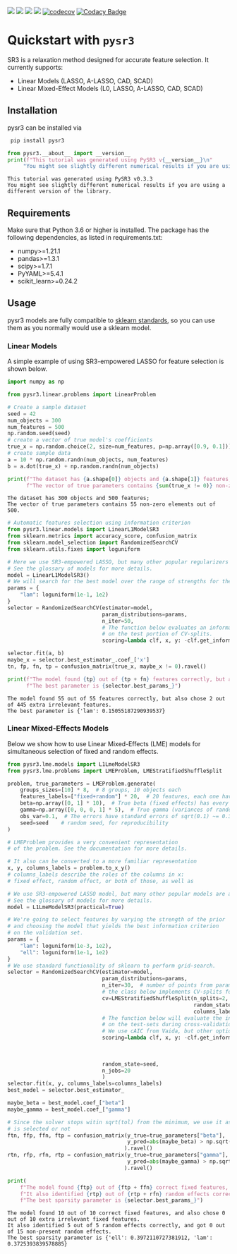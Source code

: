 ![](https://img.shields.io/pypi/l/PySR3)
![](https://img.shields.io/pypi/v/PySR3)
![](https://img.shields.io/github/actions/workflow/status/aksholokhov/pysr3/testing_and_coverage.yml?branch=master)
[![](https://img.shields.io/badge/docs-here-green)](https://aksholokhov.github.io/pysr3/)
[![codecov](https://codecov.io/gh/aksholokhov/pysr3/branch/master/graph/badge.svg?token=WAA8uIQwjK)](https://codecov.io/gh/aksholokhov/pysr3)
[![Codacy Badge](https://app.codacy.com/project/badge/Grade/749695b3c6fd43bb9fdb499ec0ace67b)](https://www.codacy.com/gh/aksholokhov/pysr3/dashboard?utm_source=github.com&amp;utm_medium=referral&amp;utm_content=aksholokhov/pysr3&amp;utm_campaign=Badge_Grade)

# Quickstart with `pysr3`

SR3 is a relaxation method designed for accurate feature selection.
It currently supports:

* Linear Models (LASSO, A-LASSO, CAD, SCAD)
* Linear Mixed-Effect Models (L0, LASSO, A-LASSO, CAD, SCAD)

## Installation

pysr3 can be installed via
```bash
 pip install pysr3
```


```python
from pysr3.__about__ import __version__
print(f"This tutorial was generated using PySR3 v{__version__}\n"
     "You might see slightly different numerical results if you are using a different version of the library.")
```

    This tutorial was generated using PySR3 v0.3.3
    You might see slightly different numerical results if you are using a different version of the library.


## Requirements
Make sure that Python 3.6 or higher is installed. The package has the following
dependencies, as listed in requirements.txt:

* numpy>=1.21.1
* pandas>=1.3.1
* scipy>=1.7.1
* PyYAML>=5.4.1
* scikit_learn>=0.24.2

## Usage
pysr3 models are fully compatible to [sklearn standards](https://scikit-learn.org/stable/developers/develop.html),
so you can use them as you normally would use a sklearn model.

### Linear Models
A simple example of using SR3-empowered LASSO for feature selection is shown below.


```python
import numpy as np

from pysr3.linear.problems import LinearProblem

# Create a sample dataset
seed = 42
num_objects = 300
num_features = 500
np.random.seed(seed)
# create a vector of true model's coefficients
true_x = np.random.choice(2, size=num_features, p=np.array([0.9, 0.1]))
# create sample data
a = 10 * np.random.randn(num_objects, num_features)
b = a.dot(true_x) + np.random.randn(num_objects)

print(f"The dataset has {a.shape[0]} objects and {a.shape[1]} features; \n"
      f"The vector of true parameters contains {sum(true_x != 0)} non-zero elements out of {num_features}.")
```

    The dataset has 300 objects and 500 features; 
    The vector of true parameters contains 55 non-zero elements out of 500.



```python
# Automatic features selection using information criterion
from pysr3.linear.models import LinearL1ModelSR3
from sklearn.metrics import accuracy_score, confusion_matrix
from sklearn.model_selection import RandomizedSearchCV
from sklearn.utils.fixes import loguniform

# Here we use SR3-empowered LASSO, but many other popular regularizers are also available
# See the glossary of models for more details.
model = LinearL1ModelSR3()
# We will search for the best model over the range of strengths for the regularizer
params = {
    "lam": loguniform(1e-1, 1e2)
}
selector = RandomizedSearchCV(estimator=model,
                              param_distributions=params,
                              n_iter=50,
                              # The function below evaluates an information criterion
                              # on the test portion of CV-splits.
                              scoring=lambda clf, x, y: -clf.get_information_criterion(x, y, ic='bic'))

selector.fit(a, b)
maybe_x = selector.best_estimator_.coef_['x']
tn, fp, fn, tp = confusion_matrix(true_x, maybe_x != 0).ravel()

print(f"The model found {tp} out of {tp + fn} features correctly, but also chose {fp} out of {tn+fp} extra irrelevant features. \n"
      f"The best parameter is {selector.best_params_}")
```

    The model found 55 out of 55 features correctly, but also chose 2 out of 445 extra irrelevant features. 
    The best parameter is {'lam': 0.15055187290939537}


### Linear Mixed-Effects Models

Below we show how to use Linear Mixed-Effects (LME) models for simultaneous selection
of fixed and random effects.


```python
from pysr3.lme.models import L1LmeModelSR3
from pysr3.lme.problems import LMEProblem, LMEStratifiedShuffleSplit

problem, true_parameters = LMEProblem.generate(
    groups_sizes=[10] * 8,  # 8 groups, 10 objects each
    features_labels=["fixed+random"] * 20,  # 20 features, each one having both fixed and random components
    beta=np.array([0, 1] * 10),  # True beta (fixed effects) has every other coefficient active
    gamma=np.array([0, 0, 0, 1] * 5),  # True gamma (variances of random effects) has every fourth coefficient active
    obs_var=0.1,  # The errors have standard errors of sqrt(0.1) ~= 0.33
    seed=seed    # random seed, for reproducibility
)

# LMEProblem provides a very convenient representation
# of the problem. See the documentation for more details.

# It also can be converted to a more familiar representation
x, y, columns_labels = problem.to_x_y()
# columns_labels describe the roles of the columns in x:
# fixed effect, random effect, or both of those, as well as
```


```python
# We use SR3-empowered LASSO model, but many other popular models are also available.
# See the glossary of models for more details.
model = L1LmeModelSR3(practical=True)

# We're going to select features by varying the strength of the prior
# and choosing the model that yields the best information criterion
# on the validation set.
params = {
    "lam": loguniform(1e-3, 1e2),
    "ell": loguniform(1e-1, 1e2)
}
# We use standard functionality of sklearn to perform grid-search.
selector = RandomizedSearchCV(estimator=model,
                              param_distributions=params,
                              n_iter=30,  # number of points from parameters space to sample
                              # the class below implements CV-splits for LME models
                              cv=LMEStratifiedShuffleSplit(n_splits=2, test_size=0.5,
                                                           random_state=seed,
                                                           columns_labels=columns_labels),
                              # The function below will evaluate the information criterion
                              # on the test-sets during cross-validation.
                              # We use cAIC from Vaida, but other options (BIC, Muller's IC) are also available
                              scoring=lambda clf, x, y: -clf.get_information_criterion(x,
                                                                                       y,
                                                                                       columns_labels=columns_labels,
                                                                                       ic="vaida_aic"),
                              random_state=seed,
                              n_jobs=20
                              )
selector.fit(x, y, columns_labels=columns_labels)
best_model = selector.best_estimator_

maybe_beta = best_model.coef_["beta"]
maybe_gamma = best_model.coef_["gamma"]

# Since the solver stops witin sqrt(tol) from the minimum, we use it as a criterion for whether the feature
# is selected or not 
ftn, ffp, ffn, ftp = confusion_matrix(y_true=true_parameters["beta"],
                                      y_pred=abs(maybe_beta) > np.sqrt(best_model.tol_solver)
                                     ).ravel()
rtn, rfp, rfn, rtp = confusion_matrix(y_true=true_parameters["gamma"],
                                      y_pred=abs(maybe_gamma) > np.sqrt(best_model.tol_solver)
                                     ).ravel()

print(
    f"The model found {ftp} out of {ftp + ffn} correct fixed features, and also chose {ffp} out of {ftn + ffp} extra irrelevant fixed features. \n"
    f"It also identified {rtp} out of {rtp + rfn} random effects correctly, and got {rfp} out of {rtn + rfp} non-present random effects. \n"
    f"The best sparsity parameter is {selector.best_params_}")
```

    The model found 10 out of 10 correct fixed features, and also chose 0 out of 10 extra irrelevant fixed features. 
    It also identified 5 out of 5 random effects correctly, and got 0 out of 15 non-present random effects. 
    The best sparsity parameter is {'ell': 0.3972110727381912, 'lam': 0.3725393839578885}

